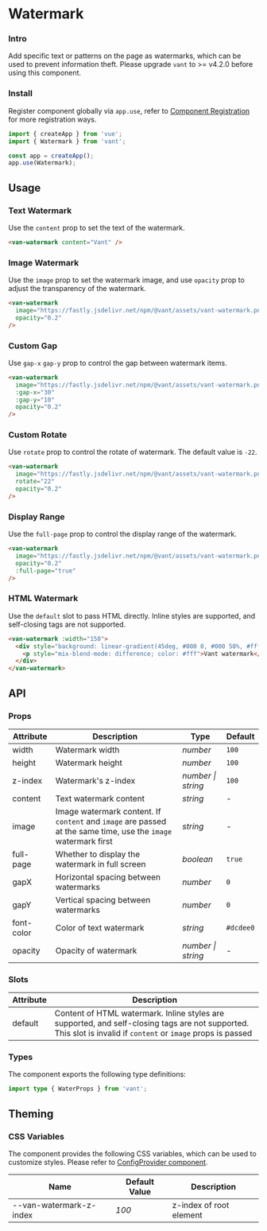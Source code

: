 # Watermark

### Intro

Add specific text or patterns on the page as watermarks, which can be used to prevent information theft. Please upgrade `vant` to >= v4.2.0 before using this component.

### Install

Register component globally via `app.use`, refer to [Component Registration](#/en-US/advanced-usage#zu-jian-zhu-ce) for more registration ways.

```js
import { createApp } from 'vue';
import { Watermark } from 'vant';

const app = createApp();
app.use(Watermark);
```

## Usage

### Text Watermark

Use the `content` prop to set the text of the watermark.

```html
<van-watermark content="Vant" />
```

### Image Watermark

Use the `image` prop to set the watermark image, and use `opacity` prop to adjust the transparency of the watermark.

```html
<van-watermark
  image="https://fastly.jsdelivr.net/npm/@vant/assets/vant-watermark.png"
  opacity="0.2"
/>
```

### Custom Gap

Use `gap-x` `gap-y` prop to control the gap between watermark items.

```html
<van-watermark
  image="https://fastly.jsdelivr.net/npm/@vant/assets/vant-watermark.png"
  :gap-x="30"
  :gap-y="10"
  opacity="0.2"
/>
```

### Custom Rotate

Use `rotate` prop to control the rotate of watermark. The default value is `-22`.

```html
<van-watermark
  image="https://fastly.jsdelivr.net/npm/@vant/assets/vant-watermark.png"
  rotate="22"
  opacity="0.2"
/>
```

### Display Range

Use the `full-page` prop to control the display range of the watermark.

```html
<van-watermark
  image="https://fastly.jsdelivr.net/npm/@vant/assets/vant-watermark.png"
  opacity="0.2"
  :full-page="true"
/>
```

### HTML Watermark

Use the `default` slot to pass HTML directly. Inline styles are supported, and self-closing tags are not supported.

```html
<van-watermark :width="150">
  <div style="background: linear-gradient(45deg, #000 0, #000 50%, #fff 50%)">
    <p style="mix-blend-mode: difference; color: #fff">Vant watermark</p>
  </div>
</van-watermark>
```

## API

### Props

| Attribute | Description | Type | Default |
| --- | --- | --- | --- |
| width | Watermark width | _number_ | `100` |
| height | Watermark height | _number_ | `100` |
| z-index | Watermark's z-index | _number \| string_ | `100` |
| content | Text watermark content | _string_ | - |
| image | Image watermark content. If `content` and `image` are passed at the same time, use the `image` watermark first | _string_ | - |
| full-page | Whether to display the watermark in full screen | _boolean_ | `true` |
| gapX | Horizontal spacing between watermarks | _number_ | `0` |
| gapY | Vertical spacing between watermarks | _number_ | `0` |
| font-color | Color of text watermark | _string_ | `#dcdee0` |
| opacity | Opacity of watermark | _number \| string_ | - |

### Slots

| Attribute | Description |
| --- | --- |
| default | Content of HTML watermark. Inline styles are supported, and self-closing tags are not supported. This slot is invalid if `content` or `image` props is passed |

### Types

The component exports the following type definitions:

```ts
import type { WaterProps } from 'vant';
```

## Theming

### CSS Variables

The component provides the following CSS variables, which can be used to customize styles. Please refer to [ConfigProvider component](#/en-US/config-provider).

| Name                    | Default Value | Description             |
| ----------------------- | ------------- | ----------------------- |
| --van-watermark-z-index | _100_         | z-index of root element |
